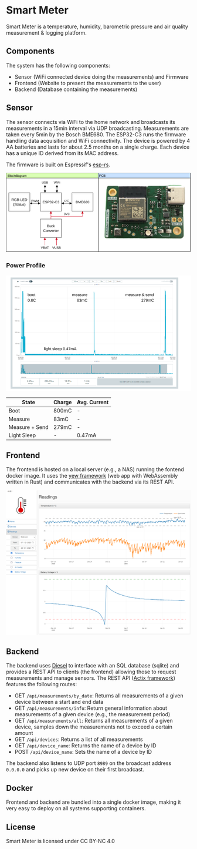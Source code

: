 # Smart Meter
Smart Meter is a temperature, humidity, barometric pressure and air quality measurement & logging platform.

## Components
The system has the following components:
* Sensor (WiFi connected device doing the measurements) and Firmware
* Frontend (Website to present the measurements to the user)
* Backend (Database containing the measurements)

## Sensor
The sensor connects via WiFi to the home network and broadcasts its measurements in a 15min interval via UDP broadcasting.
Measurements are taken every 5min by the Bosch BME680.
The ESP32-C3 runs the firmware handling data acquisition and WiFi connectivity.
The device is powered by 4 AA batteries and lasts for about 2.5 months on a single charge.
Each device has a unique ID derived from its MAC address.

The firmware is built on Espressif's [esp-rs](https://github.com/esp-rs).

<img src=".doc/pcb-blockdiagram.png" width="700">


### Power Profile

<img src=".doc/power-profile.png" width="700">

|State   |Charge   | Avg. Current |
|--------|---------|--------------|
|Boot           | 800mC | -       |
|Measure        | 83mC  | -       |
|Measure + Send | 279mC | -       |
|Light Sleep    | -     | 0.47mA  |

## Frontend
The frontend is hosted on a local server (e.g., a NAS) running the fontend docker image.
It uses the [yew framework](https://github.com/yewstack/yew) (web app with WebAssembly written in Rust) and communicates with the backend via its REST API.

<img src=".doc/frontend.png" width="700">


## Backend
The backend uses [Diesel](https://diesel.rs/) to interface with an SQL database (sqlite) and provides a REST API to clients (the frontend) allowing those to request measurements and manage sensors.
The REST API ([Actix framework](https://actix.rs/)) features the following routes:
* GET ```/api/measurements/by_date```: Returns all measurements of a given device between a start and end data
* GET ```/api/measurements/info```: Return general information about measurements of a given device (e.g., the measurement period)
* GET ```/api/measurements/all```: Returns all measurements of a given device, samples down the measurements not to exceed a certain amount
* GET ```/api/devices```: Returns a list of all measurements
* GET ```/api/device_name```: Returns the name of a device by ID
* POST ```/api/device_name```: Sets the name of a device by ID

The backend also listens to UDP port ```8989``` on the broadcast address ```0.0.0.0``` and picks up new device on their first broadcast.


## Docker
Frontend and backend are bundled into a single docker image, making it very easy to deploy on all systems supporting containers.

## License
Smart Meter is licensed under CC BY-NC 4.0 
